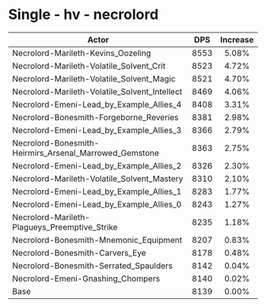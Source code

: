 # Single - hv - necrolord
| Actor | DPS | Increase |
|---|:---:|:---:|
|Necrolord-Marileth-Kevins_Oozeling|8553|5.08%|
|Necrolord-Marileth-Volatile_Solvent_Crit|8523|4.72%|
|Necrolord-Marileth-Volatile_Solvent_Magic|8521|4.70%|
|Necrolord-Marileth-Volatile_Solvent_Intellect|8469|4.06%|
|Necrolord-Emeni-Lead_by_Example_Allies_4|8408|3.31%|
|Necrolord-Bonesmith-Forgeborne_Reveries|8381|2.98%|
|Necrolord-Emeni-Lead_by_Example_Allies_3|8366|2.79%|
|Necrolord-Bonesmith-Heirmirs_Arsenal_Marrowed_Gemstone|8363|2.75%|
|Necrolord-Emeni-Lead_by_Example_Allies_2|8326|2.30%|
|Necrolord-Marileth-Volatile_Solvent_Mastery|8310|2.10%|
|Necrolord-Emeni-Lead_by_Example_Allies_1|8283|1.77%|
|Necrolord-Emeni-Lead_by_Example_Allies_0|8243|1.27%|
|Necrolord-Marileth-Plagueys_Preemptive_Strike|8235|1.18%|
|Necrolord-Bonesmith-Mnemonic_Equipment|8207|0.83%|
|Necrolord-Bonesmith-Carvers_Eye|8178|0.48%|
|Necrolord-Bonesmith-Serrated_Spaulders|8142|0.04%|
|Necrolord-Emeni-Gnashing_Chompers|8140|0.02%|
|Base|8139|0.00%|
